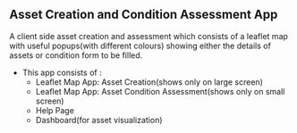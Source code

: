 ## Asset Creation and Condition Assessment App
A client side asset creation and assessment which consists of a leaflet map with useful popups(with different colours) showing either the details of assets or condition form to be filled.

- This app consists of :
  - Leaflet Map App: Asset Creation(shows only on large screen)
  - Leaflet Map App: Asset Condition Assessment(shows only on small screen)
  - Help Page
  - Dashboard(for asset visualization)
